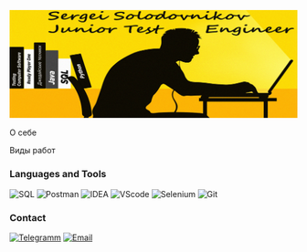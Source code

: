![Header](https://github.com/SGsolod/sgsolod/blob/main/assets/header.jpg)

О себе

Виды работ

### Languages and Tools
![SQL](https://img.shields.io/badge/-SQL-585858?style=for-the-badge&logo=MySQL)
![Postman](https://img.shields.io/badge/-Postman-585858?style=for-the-badge&logo=postman)
![IDEA](https://img.shields.io/badge/-IntelliJ_IDEA-585858?style=for-the-badge&logo=intellij-idea)
![VScode](https://img.shields.io/badge/-VS_Code-585858?style=for-the-badge&logo=visual-studio&logoColor=00a8f3)
![Selenium](https://img.shields.io/badge/-Selenium-585858?style=for-the-badge&logo=selenium)
![Git](https://img.shields.io/badge/-Git_Bash-585858?style=for-the-badge&logo=git)

### Contact
[![Telegramm](https://img.shields.io/badge/-telegramm-585858?style=for-the-badge&logo=telegram)](https://t.me/solodovnikov_sergei)
[![Email](https://img.shields.io/badge/-email-585858?style=for-the-badge&logo=Gmail)](https://e-mailer.link/100193131872)
